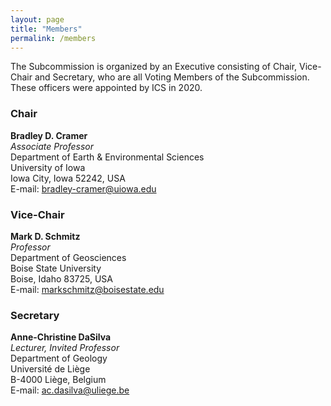 ```yaml
---
layout: page
title: "Members"
permalink: /members
---
```


The Subcommission is organized by an Executive consisting of Chair, Vice-Chair and Secretary, who are all Voting Members of the Subcommission. These officers were appointed by ICS in 2020. 

### Chair
**Bradley D. Cramer**  
_Associate Professor_  
Department of Earth & Environmental Sciences    
University of Iowa    
Iowa City, Iowa 52242, USA    
E-mail: <bradley-cramer@uiowa.edu>  

### Vice-Chair
**Mark D. Schmitz**  
_Professor_  
Department of Geosciences   
Boise State University    
Boise, Idaho 83725, USA   
E-mail: <markschmitz@boisestate.edu> 

### Secretary
**Anne-Christine DaSilva**  
_Lecturer, Invited Professor_  
Department of Geology  
Université de Liège  
B-4000 Liège, Belgium  
E-mail: <ac.dasilva@uliege.be>  
